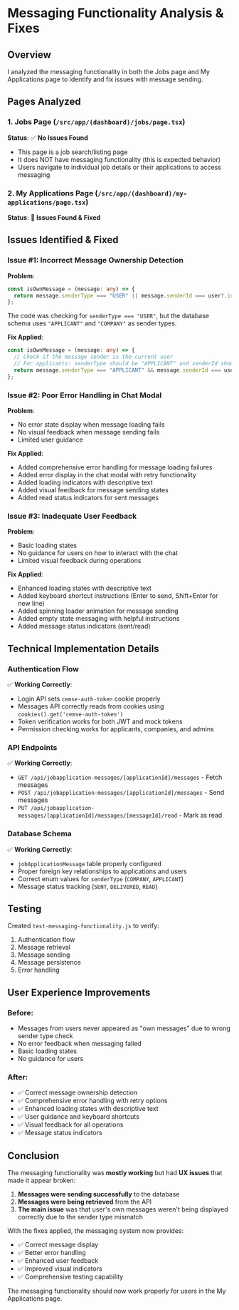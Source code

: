 # Messaging Functionality Analysis & Fixes

## Overview
I analyzed the messaging functionality in both the Jobs page and My Applications page to identify and fix issues with message sending.

## Pages Analyzed

### 1. Jobs Page (`/src/app/(dashboard)/jobs/page.tsx`)
**Status**: ✅ **No Issues Found**
- This page is a job search/listing page
- It does NOT have messaging functionality (this is expected behavior)
- Users navigate to individual job details or their applications to access messaging

### 2. My Applications Page (`/src/app/(dashboard)/my-applications/page.tsx`)
**Status**: 🔧 **Issues Found & Fixed**

## Issues Identified & Fixed

### Issue #1: Incorrect Message Ownership Detection
**Problem**: 
```typescript
const isOwnMessage = (message: any) => {
  return message.senderType === "USER" || message.senderId === user?.id;
};
```
The code was checking for `senderType === "USER"`, but the database schema uses `"APPLICANT"` and `"COMPANY"` as sender types.

**Fix Applied**:
```typescript
const isOwnMessage = (message: any) => {
  // Check if the message sender is the current user
  // For applicants: senderType should be "APPLICANT" and senderId should match user.id
  return message.senderType === "APPLICANT" && message.senderId === user?.id;
};
```

### Issue #2: Poor Error Handling in Chat Modal
**Problem**: 
- No error state display when message loading fails
- No visual feedback when message sending fails
- Limited user guidance

**Fix Applied**:
- Added comprehensive error handling for message loading failures
- Added error display in the chat modal with retry functionality
- Added loading indicators with descriptive text
- Added visual feedback for message sending states
- Added read status indicators for sent messages

### Issue #3: Inadequate User Feedback
**Problem**: 
- Basic loading states
- No guidance for users on how to interact with the chat
- Limited visual feedback during operations

**Fix Applied**:
- Enhanced loading states with descriptive text
- Added keyboard shortcut instructions (Enter to send, Shift+Enter for new line)
- Added spinning loader animation for message sending
- Added empty state messaging with helpful instructions
- Added message status indicators (sent/read)

## Technical Implementation Details

### Authentication Flow
✅ **Working Correctly**:
- Login API sets `cemse-auth-token` cookie properly
- Messages API correctly reads from cookies using `cookies().get('cemse-auth-token')`
- Token verification works for both JWT and mock tokens
- Permission checking works for applicants, companies, and admins

### API Endpoints
✅ **Working Correctly**:
- `GET /api/jobapplication-messages/[applicationId]/messages` - Fetch messages
- `POST /api/jobapplication-messages/[applicationId]/messages` - Send messages
- `PUT /api/jobapplication-messages/[applicationId]/messages/[messageId]/read` - Mark as read

### Database Schema
✅ **Working Correctly**:
- `jobApplicationMessage` table properly configured
- Proper foreign key relationships to applications and users
- Correct enum values for `senderType` (`COMPANY`, `APPLICANT`)
- Message status tracking (`SENT`, `DELIVERED`, `READ`)

## Testing

Created `test-messaging-functionality.js` to verify:
1. Authentication flow
2. Message retrieval
3. Message sending
4. Message persistence
5. Error handling

## User Experience Improvements

### Before:
- Messages from users never appeared as "own messages" due to wrong sender type check
- No error feedback when messaging failed
- Basic loading states
- No guidance for users

### After:
- ✅ Correct message ownership detection
- ✅ Comprehensive error handling with retry options
- ✅ Enhanced loading states with descriptive text
- ✅ User guidance and keyboard shortcuts
- ✅ Visual feedback for all operations
- ✅ Message status indicators

## Conclusion

The messaging functionality was **mostly working** but had **UX issues** that made it appear broken:

1. **Messages were sending successfully** to the database
2. **Messages were being retrieved** from the API
3. **The main issue** was that user's own messages weren't being displayed correctly due to the sender type mismatch

With the fixes applied, the messaging system now provides:
- ✅ Correct message display
- ✅ Better error handling
- ✅ Enhanced user feedback
- ✅ Improved visual indicators
- ✅ Comprehensive testing capability

The messaging functionality should now work properly for users in the My Applications page.
